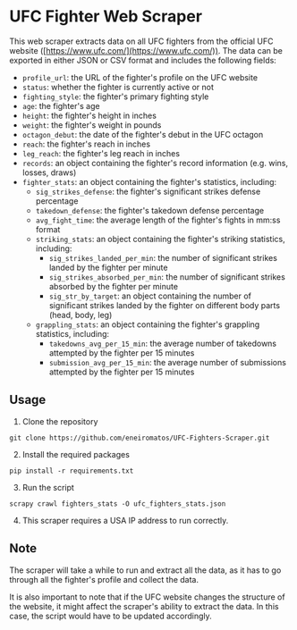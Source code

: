 # UFC Fighter Web Scraper

This web scraper extracts data on all UFC fighters from the official UFC website ([https://www.ufc.com/](https://www.ufc.com/)). The data can be exported in either JSON or CSV format and includes the following fields:

-   `profile_url`: the URL of the fighter's profile on the UFC website
-   `status`: whether the fighter is currently active or not
-   `fighting_style`: the fighter's primary fighting style
-   `age`: the fighter's age
-   `height`: the fighter's height in inches
-   `weight`: the fighter's weight in pounds
-   `octagon_debut`: the date of the fighter's debut in the UFC octagon
-   `reach`: the fighter's reach in inches
-   `leg_reach`: the fighter's leg reach in inches
-   `records`: an object containing the fighter's record information (e.g. wins, losses, draws)
-   `fighter_stats`: an object containing the fighter's statistics, including:
    -   `sig_strikes_defense`: the fighter's significant strikes defense percentage
    -   `takedown_defense`: the fighter's takedown defense percentage
    -   `avg_fight_time`: the average length of the fighter's fights in mm:ss format
    -   `striking_stats`: an object containing the fighter's striking statistics, including:
        -   `sig_strikes_landed_per_min`: the number of significant strikes landed by the fighter per minute
        -   `sig_strikes_absorbed_per_min`: the number of significant strikes absorbed by the fighter per minute
        -   `sig_str_by_target`: an object containing the number of significant strikes landed by the fighter on different body parts (head, body, leg)
    -   `grappling_stats`: an object containing the fighter's grappling statistics, including:
        -   `takedowns_avg_per_15_min`: the average number of takedowns attempted by the fighter per 15 minutes
        -   `submission_avg_per_15_min`: the average number of submissions attempted by the fighter per 15 minutes

## Usage

1.  Clone the repository

`git clone https://github.com/eneiromatos/UFC-Fighters-Scraper.git` 

2.  Install the required packages

`pip install -r requirements.txt` 

3.  Run the script

`scrapy crawl fighters_stats -O ufc_fighters_stats.json ` 

4.  This scraper requires a USA IP address to run correctly.

## Note

The scraper will take a while to run and extract all the data, as it has to go through all the fighter's profile and collect the data.

It is also important to note that if the UFC website changes the structure of the website, it might affect the scraper's ability to extract the data. In this case, the script would have to be updated accordingly.